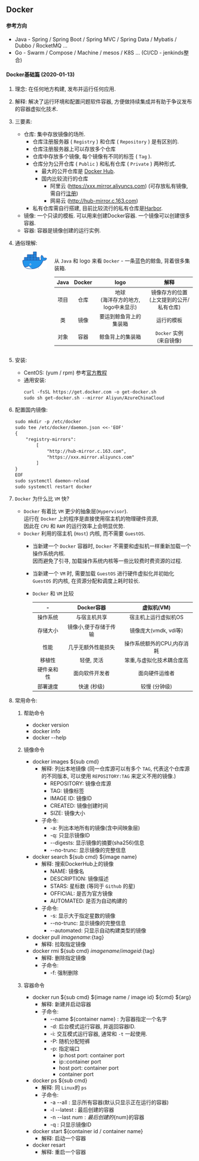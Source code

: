 ## Docker

#### 参考方向
* Java  - Spring / Spring Boot / Spring MVC / Spring Data / Mybatis / Dubbo / RocketMQ ...
* Go - Swarm / Compose / Machine / mesos / K8S ... (CI/CD - jenkinds整合)

#### Docker基础篇 (2020-01-13)
1. 理念: 在任何地方构建, 发布并运行任何应用.  

2. 解释: 解决了运行环境和配置问题软件容器, 方便做持续集成并有助于争议发布的容器虚拟化技术.  

3. 三要素:  
     - 仓库: 集中存放镜像的场所.
       * 仓库注册服务器 ( `Registry` ) 和仓库 ( `Repository` ) 是有区别的.  
        - 仓库注册服务器上可以存放多个仓库
        - 仓库中存放多个镜像, 每个镜像有不同的标签 ( `Tag` ).
        - 仓库分为公开仓库 ( `Public` ) 和私有仓库 ( `Private` ) 两种形式.
          * 最大的公开仓库是 [Docker Hub](https://hub.docker.com).
          - 国内比较流行的仓库
            * 阿里云 (https://xxx.mirror.aliyuncs.com) (可存放私有镜像, 需自行[注册](https://promotion.aliyun.com/ntms/act/kubernetes.html))
            * 网易云 (http://hub-mirror.c.163.com)
        - 私有仓库需自行搭建, 目前比较流行的私有仓库是[Harbor](https://github.com/goharbor/harbor).
     - 镜像: 一个只读的模板. 可以用来创建Docker容器. 一个镜像可以创建很多容器.
     - 容器: 容器是镜像创建的运行实例.

4. 通俗理解:  

    <div style="display: flex; width: 100%">
        <div style="width: 15%; margin-left: 20px">
            <img src="assets/docker-logo.png" alt="Docker logo">
        </div>
        <div style="width: 85%; margin-left: 20px">
            <p>从 <code>Java</code> 和 logo 来看 <code>Docker</code> - 一条蓝色的鲸鱼, 背着很多集装箱.</p>
            <table>
                <thead>
                    <tr>
                        <th style="text-align:center">Java</th>
                        <th style="text-align:center">Docker</th>
                        <th style="text-align:center">logo</th>
                        <th style="text-align:center">解释</th>
                    </tr>
                </thead>
                <tbody>
                    <tr>
                        <td style="text-align:center">项目</td>
                        <td style="text-align:center">仓库</td>
                        <td style="text-align:center">地球<br>(海洋存方的地方, logo中未显示)</td>
                        <td style="text-align:center">镜像存方的位置<br>(上文提到的公开/私有仓库)</td>
                    </tr>
                    <tr>
                        <td style="text-align:center">类</td>
                        <td style="text-align:center">镜像</td>
                        <td style="text-align:center">要运到鲸鱼背上的集装箱</td>
                        <td style="text-align:center">运行的模板</td>
                    </tr>
                    <tr>
                        <td style="text-align:center">对象</td>
                        <td style="text-align:center">容器</td>
                        <td style="text-align:center">鲸鱼背上的集装箱</td>
                        <td style="text-align:center"><code>Docker</code> 实例<br>(来自镜像)</td>
                    </tr>
                </tbody>
            </table>
        </div>
    </div>

5. 安装:
   - CentOS: (yum / rpm) 参考[官方教程](https://docs.docker.com/install/linux/docker-ce/centos/)
   - 通用安装:  
     ```
     curl -fsSL https://get.docker.com -o get-docker.sh
     sudo sh get-docker.sh --mirror Aliyun/AzureChinaCloud
     ```

6. 配置国内镜像:  
   ```
   sudo mkdir -p /etc/docker
   sudo tee /etc/docker/daemon.json <<-'EOF'
   { 
       "registry-mirrors": 
           [ 
               "http://hub-mirror.c.163.com", 
               "https://xxx.mirror.aliyuncs.com" 
           ]
   }
   EOF
   sudo systemctl daemon-reload
   sudo systemctl restart docker
   ```

7. `Docker` 为什么比 `VM` 快?
   - `Docker` 有着比 `VM` 更少的抽象层(`Hypervisor`).  
     运行在 `Docker` 上的程序是直接使用宿主机的物理硬件资源,  
     因此在 `CPU` 和 `RAM` 的运行效率上会明显优势.
   - `Docker` 利用的宿主机 (`Host`) 内核, 而不需要 `GuestOS`.  
     - 当新建一个 `Docker` 容器时, `Docker` 不需要和虚拟机一样重新加载一个操作系统内核.  
       因而避免了引寻, 加载操作系统内核等一些比较费时费资源的过程.
     - 当新建一个 `VM` 时, 需要加载 `GuestOS` 进行硬件虚拟化并初始化 `GuestOS` 的内核,
       在资源分配和调度上耗时较长.
     - `Docker` 和 `VM` 比较
     
        |     -      |      Docker容器       |         虚拟机(VM)         |
        | :--------: | :-------------------: | :------------------------: |
        |  操作系统  |     与宿主机共享      |    宿主机上运行虚拟机OS    |
        |  存储大小  | 镜像小,便于存储于传输 |   镜像庞大(vmdk, vdi等)    |
        |    性能    |  几乎无额外性能损失   | 操作系统额外的CPU,内存消耗 |
        |   移植性   |      轻便, 灵活       | 笨重,与虚拟化技术耦合度高  |
        | 硬件亲和性 |    面向软件开发者     |       面向硬件运维者       |
        |  部署速度  |      快速 (秒级)      |       较慢 (分钟级)        |

8. 常用命令:
   1. 帮助命令
      + docker version
      + docker info
      + docker --help
      
   2. 镜像命令
      + docker images ${sub cmd}
        * 解释: 列出本地镜像 (同一仓库源可以有多个 `TAG`, 代表这个仓库源的不同版本, 可以使用 `REPOSITORY:TAG` 来定义不用的镜像.)
          - REPOSITORY: 镜像仓库源
          - TAG: 镜像标签
          - IMAGE ID: 镜像ID
          - CREATED: 镜像创建时间
          - SIZE: 镜像大小
        * 子命令:
          - -a: 列出本地所有的镜像(含中间映象层)
          - -q: 只显示镜像ID
          - --digests: 显示镜像的摘要(sha256)信息
          - --no-trunc: 显示镜像的完整信息
      + docker search ${sub cmd} ${image name}
        * 解释: 搜索DockerHub上的镜像
          - NAME: 镜像名
          - DESCRIPTION: 镜像描述
          - STARS: 星标数 (等同于 `Github` 的星)
          - OFFICIAL: 是否为官方镜像
          - AUTOMATED: 是否为自动构建的
        * 子命令:
          - -s: 显示大于指定星数的镜像
          - --no-trunc: 显示镜像的完整信息
          - --automated: 只显示自动构建类型的镜像
      + docker pull ${image name}:${tag}
        * 解释: 拉取指定镜像
      + docker rmi ${sub cmd} ${image name / image id}:${tag}
        * 解释: 删除指定镜像
        * 子命令:
          - -f: 强制删除
      
   3. 容器命令
      + docker run ${sub cmd} ${image name / image id} ${cmd} ${arg}
        * 解释: 新建并启动容器
        * 子命令:
          - --name ${container name} : 为容器指定一个名字
          - -d: 后台模式运行容器, 并返回容器ID.
          - -i: 交互模式运行容器, 通常和 `-t` 一起使用.
          - -P: 随机分配短裤
          - -p: 指定端口
            - ip:host port: container port
            - ip::container port
            - host port: container port
            - container port
      + docker ps ${sub cmd}
        * 解释: 同 `Linux`的 `ps`
        * 子命令:
          - -a --all : 显示所有容器(默认只显示正在运行的容器)
          - -l --latest : 最后创建的容器
          - -n --last ${num} : 最后创建的${num}的容器
          - -q : 只显示镜像ID
      - docker start ${container id / container name}
        * 解释: 启动一个容器
      - docker resart
        * 解释: 重启一个容器

<!-- #### Docker高级篇 -->
